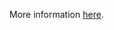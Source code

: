 More information [here](https://docs.prismacloud.io/en/enterprise-edition/policy-reference/aws-policies/aws-general-policies/bc-aws-369).
